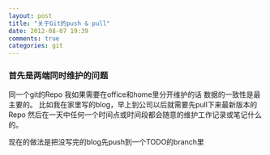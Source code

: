 ```yaml
---
layout: post
title: "关于Git的push & pull"
date: 2012-08-07 19:39
comments: true
categories: git
---
```


### 首先是两端同时维护的问题

同一个git的Repo 我如果需要在office和home里分开维护的话 数据的一致性是最主要的。
比如我在家里写的blog，早上到公司以后就需要先pull下来最新版本的Repo 然后在一天中任何一个时间点或时间段都会随意的维护工作记录或笔记什么的。

现在的做法是把没写完的blog先push到一个TODO的branch里
